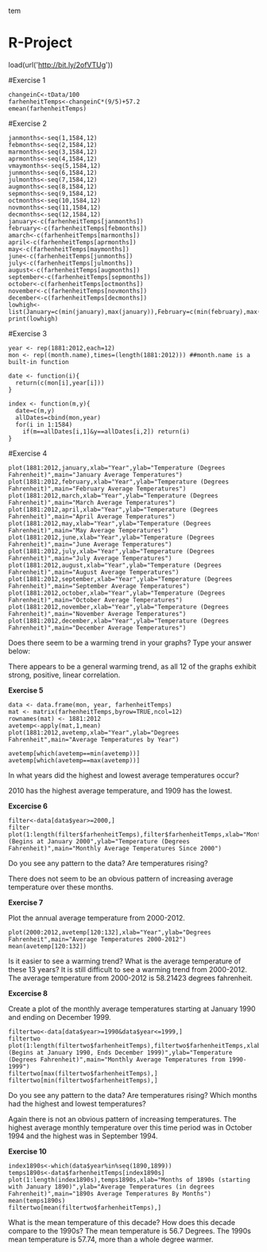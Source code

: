 tem
# R-Project

load(url('http://bit.ly/2ofVTUg'))

#Exercise 1
```{r}
changeinC<-tData/100
farhenheitTemps<-changeinC*(9/5)+57.2
emean(farhenheitTemps)
```

#Exercise 2

```{r}
janmonths<-seq(1,1584,12)
febmonths<-seq(2,1584,12)
marmonths<-seq(3,1584,12)
aprmonths<-seq(4,1584,12)
vmaymonths<-seq(5,1584,12)
junmonths<-seq(6,1584,12)
julmonths<-seq(7,1584,12)
augmonths<-seq(8,1584,12)
sepmonths<-seq(9,1584,12)
octmonths<-seq(10,1584,12)
novmonths<-seq(11,1584,12)
decmonths<-seq(12,1584,12)
january<-c(farhenheitTemps[janmonths])
february<-c(farhenheitTemps[febmonths])
amarch<-c(farhenheitTemps[marmonths])
april<-c(farhenheitTemps[aprmonths])
may<-c(farhenheitTemps[maymonths])
june<-c(farhenheitTemps[junmonths])
july<-c(farhenheitTemps[julmonths])
august<-c(farhenheitTemps[augmonths])
september<-c(farhenheitTemps[sepmonths])
october<-c(farhenheitTemps[octmonths])
november<-c(farhenheitTemps[novmonths])
december<-c(farhenheitTemps[decmonths])
lowhigh<-list(January=c(min(january),max(january)),February=c(min(february),max(february)),March=c(min(march),max(march)),April=c(min(april),max(april)),May=c(min(may),max(may)),June=c(min(june),max(june)),July=c(min(july),max(july)),August=c(min(august),max(august)),September=c(min(september),max(september)),October=c(min(october),max(october)),November=c(min(november),max(november)),December=c(min(december),max(december)))
print(lowhigh)
```

#Exercise 3
```{r}
year <- rep(1881:2012,each=12)
mon <- rep((month.name),times=(length(1881:2012))) ##month.name is a built-in function

date <- function(i){
  return(c(mon[i],year[i]))
}

index <- function(m,y){
  date=c(m,y)
  allDates=cbind(mon,year)
  for(i in 1:1584)
    if(m==allDates[i,1]&y==allDates[i,2]) return(i)
}
```
#Exercise 4
```{r}
plot(1881:2012,january,xlab="Year",ylab="Temperature (Degrees Fahrenheit)",main="January Average Temperatures")
plot(1881:2012,february,xlab="Year",ylab="Temperature (Degrees Fahrenheit)",main="February Average Temperatures")
plot(1881:2012,march,xlab="Year",ylab="Temperature (Degrees Fahrenheit)",main="March Average Temperatures")
plot(1881:2012,april,xlab="Year",ylab="Temperature (Degrees Fahrenheit)",main="April Average Temperatures")
plot(1881:2012,may,xlab="Year",ylab="Temperature (Degrees Fahrenheit)",main="May Average Temperatures")
plot(1881:2012,june,xlab="Year",ylab="Temperature (Degrees Fahrenheit)",main="June Average Temperatures")
plot(1881:2012,july,xlab="Year",ylab="Temperature (Degrees Fahrenheit)",main="July Average Temperatures")
plot(1881:2012,august,xlab="Year",ylab="Temperature (Degrees Fahrenheit)",main="August Average Temperatures")
plot(1881:2012,september,xlab="Year",ylab="Temperature (Degrees Fahrenheit)",main="September Average Temperatures")
plot(1881:2012,october,xlab="Year",ylab="Temperature (Degrees Fahrenheit)",main="October Average Temperatures")
plot(1881:2012,november,xlab="Year",ylab="Temperature (Degrees Fahrenheit)",main="November Average Temperatures")
plot(1881:2012,december,xlab="Year",ylab="Temperature (Degrees Fahrenheit)",main="December Average Temperatures")
```
Does there seem to be a warming trend in your graphs? Type your answer below:

There appears to be a general warming trend, as all 12 of the graphs exhibit strong, positive, linear correlation.



**Exercise 5**


```{r}
data <- data.frame(mon, year, farhenheitTemps)
mat <- matrix(farhenheitTemps,byrow=TRUE,ncol=12)
rownames(mat) <- 1881:2012
avetemp<-apply(mat,1,mean)
plot(1881:2012,avetemp,xlab="Year",ylab="Degrees Fahrenheit",main="Average Temperatures by Year")

avetemp[which(avetemp==min(avetemp))]
avetemp[which(avetemp==max(avetemp))]
```

In what years did the highest and lowest average temperatures occur?

2010 has the highest average temperature, and 1909 has the lowest.

**Excercise 6**
```{r}
filter<-data[data$year>=2000,]
filter
plot(1:length(filter$farhenheitTemps),filter$farhenheitTemps,xlab="Month (Begins at January 2000",ylab="Temperature (Degrees Fahrenheit)",main="Monthly Average Temperatures Since 2000")
```
Do you see any pattern to the data? Are temperatures rising?

There does not seem to be an obvious pattern of increasing average temperature over these months.

**Exercise 7**

Plot the annual average temperature from 2000-2012.

```{r}
plot(2000:2012,avetemp[120:132],xlab="Year",ylab="Degrees Fahrenheit",main="Average Temperatures 2000-2012")
mean(avetemp[120:132])
```

Is it easier to see a warming trend? What is the average temperature of these 13 years?
It is still difficult to see a warming trend from 2000-2012. The average temperature from 2000-2012 is 58.21423 degrees fahrenheit.


**Excercise 8**

Create a plot of the monthly average temperatures starting at January 1990 and ending on December 1999.

```{r}
filtertwo<-data[data$year>=1990&data$year<=1999,]
filtertwo
plot(1:length(filtertwo$farhenheitTemps),filtertwo$farhenheitTemps,xlab="Month (Begins at January 1990, Ends December 1999)",ylab="Temperature (Degrees Fahrenheit)",main="Monthly Average Temperatures from 1990-1999")
filtertwo[max(filtertwo$farhenheitTemps),]
filtertwo[min(filtertwo$farhenheitTemps),]
```
Do you see any pattern to the data? Are temperatures rising? Which months had the highest and lowest temperatures?

Again there is not an obvious pattern of increasing temperatures. The highest average monthly temperature over this time period was in October 1994 and the highest was in September 1994.

**Exercise 10**
```{r}
index1890s<-which(data$year%in%seq(1890,1899))
temps1890s<-data$farhenheitTemps[index1890s]
plot(1:length(index1890s),temps1890s,xlab="Months of 1890s (starting with January 1890)",ylab="Average Temperatures (in degrees Fahrenheit)",main="1890s Average Temperatures By Months")
mean(temps1890s)
filtertwo[mean(filtertwo$farhenheitTemps),]
```
What is the mean temperature of this decade? How does this decade compare to the 1990s?
The mean temperature is 56.7 Degrees.
The 1990s mean temperature is 57.74, more than a whole degree warmer.
